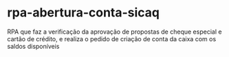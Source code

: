 # rpa-abertura-conta-sicaq
RPA que faz a verificação da aprovação de propostas de cheque especial e cartão de crédito, e realiza o pedido de criação de conta da caixa com os saldos disponíveis
